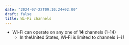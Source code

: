 ```yaml
---
date: "2024-07-22T09:10:24+02:00"
draft: false
title: Wi-Fi channels
---
```


-   Wi-Fi can operate on any one of **14** channels (1–14)
    -   In theUnited States, Wi-Fi is limited to channels *1–11*
